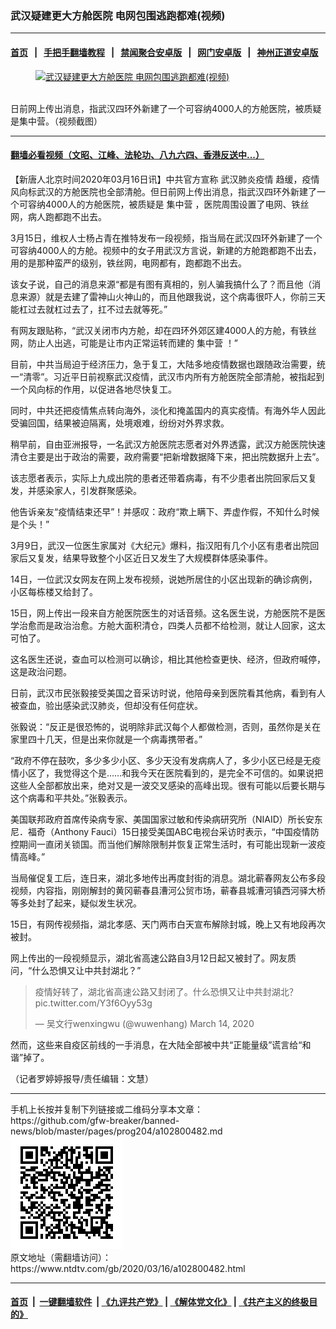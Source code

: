### 武汉疑建更大方舱医院 电网包围逃跑都难(视频)
------------------------

#### [首页](https://github.com/gfw-breaker/banned-news/blob/master/README.md) &nbsp;&nbsp;|&nbsp;&nbsp; [手把手翻墙教程](https://github.com/gfw-breaker/guides/wiki) &nbsp;&nbsp;|&nbsp;&nbsp; [禁闻聚合安卓版](https://github.com/gfw-breaker/bn-android) &nbsp;&nbsp;|&nbsp;&nbsp; [网门安卓版](https://github.com/oGate2/oGate) &nbsp;&nbsp;|&nbsp;&nbsp; [神州正道安卓版](https://github.com/SzzdOgate/update) 



<div><div class="featured_image">
 <a href="https://i.ntdtv.com/assets/uploads/2020/03/1-178.jpg" target="_blank">
  <figure>
   <img alt="武汉疑建更大方舱医院 电网包围逃跑都难(视频)" src="https://i.ntdtv.com/assets/uploads/2020/03/1-178-800x450.jpg"/>
  </figure><br/>
 </a>
 <span class="caption">
  日前网上传出消息，指武汉四环外新建了一个可容纳4000人的方舱医院，被质疑是集中营。（视频截图）
 </span>
</div>
</div><hr/>

#### [翻墙必看视频（文昭、江峰、法轮功、八九六四、香港反送中...）](https://github.com/gfw-breaker/banned-news/blob/master/pages/link3.md)

<div><div class="post_content" itemprop="articleBody">
 <p>
  【新唐人北京时间2020年03月16日讯】中共官方宣称
  <ok href="https://www.ntdtv.com/gb/442749.htm">
   武汉肺炎疫情
  </ok>
  趋缓，疫情风向标武汉的方舱医院也全部清舱。但日前网上传出消息，指武汉四环外新建了一个可容纳4000人的方舱医院，被质疑是
  <ok href="https://www.ntdtv.com/gb/集中营.htm">
   集中营
  </ok>
  ，医院周围设置了电网、铁丝网，病人跑都跑不出去。
 </p>
 <p>
  3月15日，维权人士杨占青在推特发布一段视频，指当局在武汉四环外新建了一个可容纳4000人的方舱。视频中的女子用武汉方言说，新建的方舱跑都跑不出去，用的是那种蛮严的级别，铁丝网，电网都有，跑都跑不出去。
 </p>
 <p>
  该女子说，自己的消息来源“都是有图有真相的，别人骗我搞什么了？而且他（消息来源）就是去建了雷神山火神山的，而且他跟我说，这个病毒很吓人，你前三天能杠过去就杠过去了，扛不过去就等死。”
  <div class="video_fit_container">
  </div>
 </p>
 <p>
  有网友跟贴称，“武汉关闭市内方舱，却在四环外郊区建4000人的方舱，有铁丝网，防止人出逃，可能是让市内正常运转而建的
  <ok href="https://www.ntdtv.com/gb/集中营.htm">
   集中营
  </ok>
  ！”
 </p>
 <p>
  目前，中共当局迫于经济压力，急于复工，大陆多地疫情数据也跟随政治需要，统一“清零”。习近平日前视察武汉疫情，武汉市内所有方舱医院全部清舱，被指起到一个风向标的作用，以促进各地尽快复工。
 </p>
 <p>
  同时，中共还把疫情焦点转向海外，淡化和掩盖国内的真实疫情。有海外华人因此受骗回国，结果被迫隔离，处境艰难，纷纷对外界求救。
 </p>
 <p>
  稍早前，自由亚洲报导，一名武汉方舱医院志愿者对外界透露，武汉方舱医院快速清仓主要是出于政治的需要，政府需要“把新增数据降下来，把出院数据升上去”。
 </p>
 <p>
  该志愿者表示，实际上九成出院的患者还带着病毒，有不少患者出院回家后又复发，并感染家人，引发群聚感染。
 </p>
 <p>
  他告诉亲友“疫情结束还早”！并感叹：政府“欺上瞒下、弄虚作假，不知什么时候是个头！”
 </p>
 <p>
  3月9日，武汉一位医生家属对《大纪元》爆料，指汉阳有几个小区有患者出院回家后又复发，结果导致整个小区近日又发生了大规模群体感染事件。
 </p>
 <p>
  14日，一位武汉女网友在网上发布视频，说她所居住的小区出现新的确诊病例，小区每栋楼又给封了。
  <div class="video_fit_container">
  </div>
 </p>
 <p>
  15日，网上传出一段来自方舱医院医生的对话音频。这名医生说，方舱医院不是医学治愈而是政治治愈。方舱大面积清仓，四类人员都不给检测，就让人回家，这太可怕了。
 </p>
 <p>
  这名医生还说，查血可以检测可以确诊，相比其他检查更快、经济，但政府喊停，这是政治问题。
  <div class="video_fit_container">
  </div>
 </p>
 <p>
  日前，武汉市民张毅接受美国之音采访时说，他陪母亲到医院看其他病，看到有人被查血，验出感染武汉肺炎，但却没有任何症状。
 </p>
 <p>
  张毅说：“反正是很恐怖的，说明除非武汉每个人都做检测，否则，虽然你是关在家里四十几天，但是出来你就是一个病毒携带者。”
 </p>
 <p>
  “政府不停在鼓吹，多少多少小区、多少天没有发病病人了，多少小区已经是无疫情小区了，我觉得这个是……和我今天在医院看到的，是完全不可信的。如果说把这些人全部都放出来，绝对又是一波交叉感染的高峰出现。很有可能以后要长期与这个病毒和平共处。”张毅表示。
 </p>
 <p>
  美国联邦政府首席传染病专家、美国国家过敏和传染病研究所（NIAID）所长安东尼．福奇（Anthony Fauci）15日接受美国ABC电视台采访时表示，“中国疫情防控期间一直闭关锁国。而当他们解除限制并恢复正常生活时，有可能出现新一波疫情高峰。”
 </p>
 <p>
  当局催促复工后，连日来，湖北多地传出再度封街的消息。湖北蕲春网友公布多段视频，内容指，刚刚解封的黄冈蕲春县漕河公贸市场，蕲春县城漕河镇西河驿大桥等多处封了起来，疑似发生状况。
  <div class="video_fit_container">
  </div>
 </p>
 <p>
  15日，有网传视频指，湖北孝感、天门两市白天宣布解除封城，晚上又有地段再次被封。
  <div class="video_fit_container">
  </div>
 </p>
 <p>
  网上传出的一段视频显示，湖北省高速公路自3月12日起又被封了。网友质问，“什么恐惧又让中共封湖北？”
 </p>
 <blockquote class="twitter-tweet">
  <p dir="ltr" lang="zh">
   疫情好转了，湖北省高速公路又封闭了。什么恐惧又让中共封湖北？
   <ok href="https://t.co/Y3f6Oyy53g">
    pic.twitter.com/Y3f6Oyy53g
   </ok>
  </p>
  <p>
   — 吴文行wenxingwu (@wuwenhang)
   <ok href="https://twitter.com/wuwenhang/status/1238637799143649280?ref_src=twsrc%5Etfw">
    March 14, 2020
   </ok>
  </p>
 </blockquote>
 <p>
  <script async="" charset="utf-8" src="https://platform.twitter.com/widgets.js">
  </script>
 </p>
 <p>
 </p>
 <p>
  然而，这些来自疫区前线的一手消息，在大陆全部被中共“正能量级”谎言给“和谐”掉了。
 </p>
 <p>
  （记者罗婷婷报导/责任编辑：文慧）
 </p>
 <div class="single_ad">
 </div>
</div>
</div>
<hr/>
手机上长按并复制下列链接或二维码分享本文章：<br/>
https://github.com/gfw-breaker/banned-news/blob/master/pages/prog204/a102800482.md <br/>
<a href='https://github.com/gfw-breaker/banned-news/blob/master/pages/prog204/a102800482.md'><img src='https://github.com/gfw-breaker/banned-news/blob/master/pages/prog204/a102800482.md.png'/></a> <br/>
原文地址（需翻墙访问）：https://www.ntdtv.com/gb/2020/03/16/a102800482.html


------------------------
#### [首页](https://github.com/gfw-breaker/banned-news/blob/master/README.md) &nbsp;|&nbsp; [一键翻墙软件](https://github.com/gfw-breaker/nogfw/blob/master/README.md) &nbsp;| [《九评共产党》](https://github.com/gfw-breaker/9ping.md/blob/master/README.md#九评之一评共产党是什么) | [《解体党文化》](https://github.com/gfw-breaker/jtdwh.md/blob/master/README.md) | [《共产主义的终极目的》](https://github.com/gfw-breaker/gczydzjmd.md/blob/master/README.md)


<img src='http://gfw-breaker.win/banned-news/pages/prog204/a102800482.md' width='0px' height='0px'/>